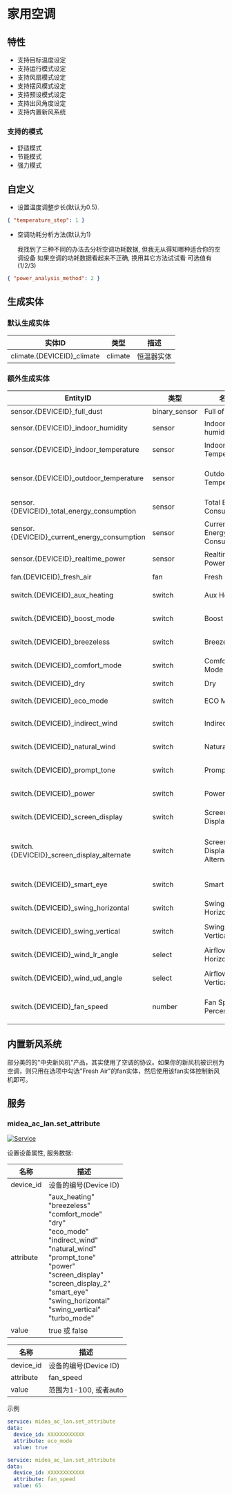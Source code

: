 # 家用空调

## 特性

- 支持目标温度设定
- 支持运行模式设定
- 支持风扇模式设定
- 支持摆风模式设定
- 支持预设模式设定
- 支持出风角度设定
- 支持内置新风系统

### 支持的模式

- 舒适模式
- 节能模式
- 强力模式

## 自定义

- 设置温度调整步长(默认为0.5).

```json
{ "temperature_step": 1 }
```

- 空调功耗分析方法(默认为1)

  我找到了三种不同的办法去分析空调功耗数据, 但我无从得知哪种适合你的空调设备
  如果空调的功耗数据看起来不正确, 换用其它方法试试看
  可选值有(1/2/3)

```json
{ "power_analysis_method": 2 }
```

## 生成实体

### 默认生成实体

| 实体ID                      | 类型    | 描述       |
| --------------------------- | ------- | ---------- |
| climate.{DEVICEID}\_climate | climate | 恒温器实体 |

### 额外生成实体

| EntityID                                      | 类型          | 名称                       | 描述             |
| --------------------------------------------- | ------------- | -------------------------- | ---------------- |
| sensor.{DEVICEID}\_full_dust                  | binary_sensor | Full of Dust               | 尘满             |
| sensor.{DEVICEID}\_indoor_humidity            | sensor        | Indoor humidity            | 湿度             |
| sensor.{DEVICEID}\_indoor_temperature         | sensor        | Indoor Temperature         | 室内温度         |
| sensor.{DEVICEID}\_outdoor_temperature        | sensor        | Outdoor Temperature        | 室外机温度       |
| sensor.{DEVICEID}\_total_energy_consumption   | sensor        | Total Energy Consumption   | 总能耗           |
| sensor.{DEVICEID}\_current_energy_consumption | sensor        | Current Energy Consumption | 当前能耗         |
| sensor.{DEVICEID}\_realtime_power             | sensor        | Realtime Power             | 实时功率         |
| fan.{DEVICEID}\_fresh_air                     | fan           | Fresh Air                  | 新风             |
| switch.{DEVICEID}\_aux_heating                | switch        | Aux Heating                | 电辅热           |
| switch.{DEVICEID}\_boost_mode                 | switch        | Boost Mode                 | 强劲模式         |
| switch.{DEVICEID}\_breezeless                 | switch        | Breezeless                 | 无风感           |
| switch.{DEVICEID}\_comfort_mode               | switch        | Comfort Mode               | 舒省模式         |
| switch.{DEVICEID}\_dry                        | switch        | Dry                        | 干燥             |
| switch.{DEVICEID}\_eco_mode                   | switch        | ECO Mode                   | ECO模式          |
| switch.{DEVICEID}\_indirect_wind              | switch        | Indirect Wind              | 防直吹           |
| switch.{DEVICEID}\_natural_wind               | switch        | Natural Wind               | 自然风           |
| switch.{DEVICEID}\_prompt_tone                | switch        | Prompt Tone                | 提示音           |
| switch.{DEVICEID}\_power                      | switch        | Power                      | 电源开关         |
| switch.{DEVICEID}\_screen_display             | switch        | Screen Display             | 屏幕显示         |
| switch.{DEVICEID}\_screen_display_alternate   | switch        | Screen Display Alternate   | 屏幕显示备用开关 |
| switch.{DEVICEID}\_smart_eye                  | switch        | Smart Eye                  | 智慧眼           |
| switch.{DEVICEID}\_swing_horizontal           | switch        | Swing Horizontal           | 水平摆风         |
| switch.{DEVICEID}\_swing_vertical             | switch        | Swing Vertical             | 垂直摆风         |
| switch.{DEVICEID}\_wind_lr_angle              | select        | Airflow Horizontal         | 水平出风         |
| switch.{DEVICEID}\_wind_ud_angle              | select        | Airflow Vertical           | 垂直出风         |
| switch.{DEVICEID}\_fan_speed                  | number        | Fan Speed Percent          | 风速百分比       |

## 内置新风系统

部分美的的"中央新风机"产品，其实使用了空调的协议。如果你的新风机被识别为空调，则只用在选项中勾选"Fresh Air"的fan实体，然后使用该fan实体控制新风机即可。

## 服务

### midea_ac_lan.set_attribute

[![Service](https://my.home-assistant.io/badges/developer_call_service.svg)](https://my.home-assistant.io/redirect/developer_call_service/?service=midea_ac_lan.set_attribute)

设置设备属性, 服务数据:

| 名称      | 描述                                                                                                                                                                                                                                                                     |
| --------- | ------------------------------------------------------------------------------------------------------------------------------------------------------------------------------------------------------------------------------------------------------------------------ |
| device_id | 设备的编号(Device ID)                                                                                                                                                                                                                                                    |
| attribute | "aux_heating"<br/>"breezeless"<br/>"comfort_mode"<br/>"dry"<br/>"eco_mode"<br/>"indirect_wind"<br/>"natural_wind"<br/>"prompt_tone"<br/>"power"<br/>"screen_display"<br/>"screen_display_2"<br/>"smart_eye"<br/>"swing_horizontal"<br/>"swing_vertical"<br/>"turbo_mode" |
| value     | true 或 false                                                                                                                                                                                                                                                            |

| 名称      | 描述                  |
| --------- | --------------------- |
| device_id | 设备的编号(Device ID) |
| attribute | fan_speed             |
| value     | 范围为1-100, 或者auto |

示例

```yaml
service: midea_ac_lan.set_attribute
data:
  device_id: XXXXXXXXXXXX
  attribute: eco_mode
  value: true
```

```yaml
service: midea_ac_lan.set_attribute
data:
  device_id: XXXXXXXXXXXX
  attribute: fan_speed
  value: 65
```
